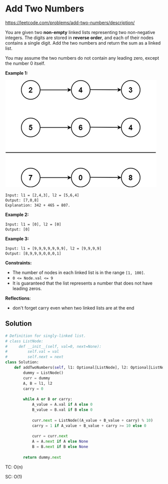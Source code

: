 # Add Two Numbers

https://leetcode.com/problems/add-two-numbers/description/

You are given two **non-empty** linked lists representing two non-negative integers. The digits are stored in **reverse order**, and each of their nodes contains a single digit. Add the two numbers and return the sum as a linked list.

You may assume the two numbers do not contain any leading zero, except the number 0 itself.

 

**Example 1:**

![img](./assets/addtwonumber1.jpg)

```
Input: l1 = [2,4,3], l2 = [5,6,4]
Output: [7,0,8]
Explanation: 342 + 465 = 807.
```

**Example 2:**

```
Input: l1 = [0], l2 = [0]
Output: [0]
```

**Example 3:**

```
Input: l1 = [9,9,9,9,9,9,9], l2 = [9,9,9,9]
Output: [8,9,9,9,0,0,0,1]
```

 

**Constraints:**

- The number of nodes in each linked list is in the range `[1, 100]`.
- `0 <= Node.val <= 9`
- It is guaranteed that the list represents a number that does not have leading zeros.



**Reflections**:

- don't forget carry even when two linked lists are at the end



## Solution

```python
# Definition for singly-linked list.
# class ListNode:
#     def __init__(self, val=0, next=None):
#         self.val = val
#         self.next = next
class Solution:
    def addTwoNumbers(self, l1: Optional[ListNode], l2: Optional[ListNode]) -> Optional[ListNode]:
        dummy = ListNode()
        curr = dummy
        A, B = l1, l2
        carry = 0

        while A or B or carry:
            A_value = A.val if A else 0
            B_value = B.val if B else 0

            curr.next = ListNode((A_value + B_value + carry) % 10)
            carry = 1 if A_value + B_value + carry >= 10 else 0

            curr = curr.next
            A = A.next if A else None
            B = B.next if B else None

        return dummy.next
```

TC: O(n)

SC: O(1)